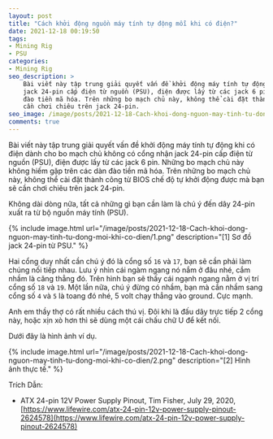```yaml
---
layout: post
title: "Cách khởi động nguồn máy tính tự động mỗi khi có điện?"
date: 2021-12-18 00:19:50
tags:
- Mining Rig
- PSU
categories:
- Mining Rig
seo_description: >
    Bài viết này tập trung giải quyết vấn đề khởi động máy tính tự động khi có điện dành cho bo mạch chủ không có cổng nhận
    jack 24-pin cấp điện từ nguồn (PSU), điện được lấy từ các jack 6 pin. Những bo mạch chủ này không hiếm gặp trên các dàn
    đào tiền mã hóa. Trên những bo mạch chủ này, không thể cài đặt thành công từ BIOS chế độ tự khởi động được  mà bạn sẽ
    cần chơi chiêu trên jack 24-pin.
seo_image: /image/posts/2021-12-18-Cach-khoi-dong-nguon-may-tinh-tu-dong-moi-khi-co-dien/1.png
comments: true
---
```

Bài viết này tập trung giải quyết vấn đề khởi động máy tính tự động khi có điện dành cho bo mạch chủ không có cổng nhận
jack 24-pin cấp điện từ nguồn (PSU), điện được lấy từ các jack 6 pin. Những bo mạch chủ này không hiếm gặp trên các dàn
đào tiền mã hóa. Trên những bo mạch chủ này, không thể cài đặt thành công từ BIOS chế độ tự khởi động được  mà bạn sẽ
cần chơi chiêu trên jack 24-pin.

Không dài dòng nữa, tất cả những gì bạn cần làm là chú ý đến dây 24-pin xuất ra từ bộ nguồn máy tính (PSU).

{% include image.html url="/image/posts/2021-12-18-Cach-khoi-dong-nguon-may-tinh-tu-dong-moi-khi-co-dien/1.png" description="[1] Sơ đồ jack 24-pin từ PSU." %}

Hai cổng duy nhất cần chú ý đó là cổng số `16` và `17`, bạn sẽ cần phải làm chúng nối tiếp nhau. Lưu ý nhìn cái ngàm ngang nó
nắm ở đâu nhé, cắm nhầm là căng thẳng đó. Trên hình bạn sẽ thấy cái ngạnh ngang nằm ở vị trí cổng số `18` và `19`.  Một lần nữa,
chú ý đừng có nhầm, bạn mà cắn nhầm sang cổng số `4` và `5` là toang đó nhé,  5 volt chạy thẳng vào ground. Cực mạnh.

Anh em thầy thợ có rất nhiều cách thú vị. Đôi khi là đấu dây trực tiếp 2 cổng này, hoặc xịn xò hơn thì sẽ dùng một cái chấu
chữ U để kết nối.

Dưới đây là hình ảnh ví dụ.

{% include image.html url="/image/posts/2021-12-18-Cach-khoi-dong-nguon-may-tinh-tu-dong-moi-khi-co-dien/2.png" description="[2] Hình ảnh thực tế." %}

Trích Dẫn:

- ATX 24-pin 12V Power Supply Pinout, Tim Fisher, July 29, 2020, [https://www.lifewire.com/atx-24-pin-12v-power-supply-pinout-2624578](https://www.lifewire.com/atx-24-pin-12v-power-supply-pinout-2624578)

